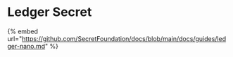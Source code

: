 # Ledger Secret

{% embed url="https://github.com/SecretFoundation/docs/blob/main/docs/guides/ledger-nano.md" %}
